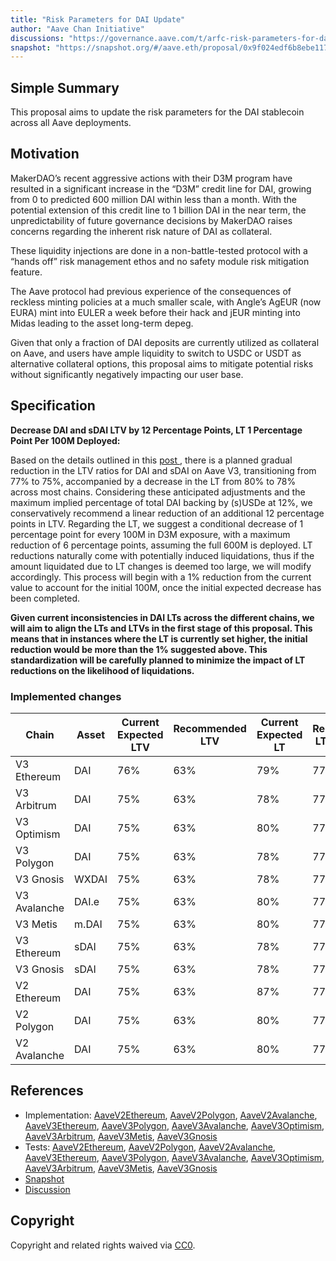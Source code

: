 ```yaml
---
title: "Risk Parameters for DAI Update"
author: "Aave Chan Initiative"
discussions: "https://governance.aave.com/t/arfc-risk-parameters-for-dai-update/17211"
snapshot: "https://snapshot.org/#/aave.eth/proposal/0x9f024edf6b8ebe1177503fbed3ceb6b5847cc0cae0e9269132c39b223db30023"
---
```


## Simple Summary

This proposal aims to update the risk parameters for the DAI stablecoin across all Aave deployments.

## Motivation

MakerDAO’s recent aggressive actions with their D3M program have resulted in a significant increase in the “D3M” credit line for DAI, growing from 0 to predicted 600 million DAI within less than a month. With the potential extension of this credit line to 1 billion DAI in the near term, the unpredictability of future governance decisions by MakerDAO raises concerns regarding the inherent risk nature of DAI as collateral.

These liquidity injections are done in a non-battle-tested protocol with a “hands off” risk management ethos and no safety module risk mitigation feature.

The Aave protocol had previous experience of the consequences of reckless minting policies at a much smaller scale, with Angle’s AgEUR (now EURA) mint into EULER a week before their hack and jEUR minting into Midas leading to the asset long-term depeg.

Given that only a fraction of DAI deposits are currently utilized as collateral on Aave, and users have ample liquidity to switch to USDC or USDT as alternative collateral options, this proposal aims to mitigate potential risks without significantly negatively impacting our user base.

## Specification

**Decrease DAI and sDAI LTV by 12 Percentage Points, LT 1 Percentage Point Per 100M Deployed:**

Based on the details outlined in this [post ](https://governance.aave.com/t/generalized-lt-ltv-reduction-on-aave/16766), there is a planned gradual reduction in the LTV ratios for DAI and sDAI on Aave V3, transitioning from 77% to 75%, accompanied by a decrease in the LT from 80% to 78% across most chains. Considering these anticipated adjustments and the maximum implied percentage of total DAI backing by (s)USDe at 12%, we conservatively recommend a linear reduction of an additional 12 percentage points in LTV. Regarding the LT, we suggest a conditional decrease of 1 percentage point for every 100M in D3M exposure, with a maximum reduction of 6 percentage points, assuming the full 600M is deployed. LT reductions naturally come with potentially induced liquidations, thus if the amount liquidated due to LT changes is deemed too large, we will modify accordingly. This process will begin with a 1% reduction from the current value to account for the initial 100M, once the initial expected decrease has been completed.

**Given current inconsistencies in DAI LTs across the different chains, we will aim to align the LTs and LTVs in the first stage of this proposal. This means that in instances where the LT is currently set higher, the initial reduction would be more than the 1% suggested above. This standardization will be carefully planned to minimize the impact of LT reductions on the likelihood of liquidations.**

### Implemented changes

| Chain        | Asset | Current Expected LTV | Recommended LTV | Current Expected LT | Recommended LT (1st stage) | Recommended LT (Last Stage) |
| ------------ | ----- | -------------------- | --------------- | ------------------- | -------------------------- | --------------------------- |
| V3 Ethereum  | DAI   | 76%                  | 63%             | 79%                 | 77%                        | 72%                         |
| V3 Arbitrum  | DAI   | 75%                  | 63%             | 78%                 | 77%                        | 72%                         |
| V3 Optimism  | DAI   | 75%                  | 63%             | 80%                 | 77%                        | 72%                         |
| V3 Polygon   | DAI   | 75%                  | 63%             | 78%                 | 77%                        | 72%                         |
| V3 Gnosis    | WXDAI | 75%                  | 63%             | 78%                 | 77%                        | 72%                         |
| V3 Avalanche | DAI.e | 75%                  | 63%             | 80%                 | 77%                        | 72%                         |
| V3 Metis     | m.DAI | 75%                  | 63%             | 80%                 | 77%                        | 72%                         |
| V3 Ethereum  | sDAI  | 75%                  | 63%             | 78%                 | 77%                        | 72%                         |
| V3 Gnosis    | sDAI  | 75%                  | 63%             | 78%                 | 77%                        | 72%                         |
| V2 Ethereum  | DAI   | 75%                  | 63%             | 87%                 | 77%                        | 72%                         |
| V2 Polygon   | DAI   | 75%                  | 63%             | 80%                 | 77%                        | 72%                         |
| V2 Avalanche | DAI   | 75%                  | 63%             | 80%                 | 77%                        | 72%                         |

## References

- Implementation: [AaveV2Ethereum](https://github.com/bgd-labs/aave-proposals-v3/blob/main/src/20240411_Multi_RiskParametersForDAIUpdate/AaveV2Ethereum_RiskParametersForDAIUpdate_20240411.sol), [AaveV2Polygon](https://github.com/bgd-labs/aave-proposals-v3/blob/main/src/20240411_Multi_RiskParametersForDAIUpdate/AaveV2Polygon_RiskParametersForDAIUpdate_20240411.sol), [AaveV2Avalanche](https://github.com/bgd-labs/aave-proposals-v3/blob/main/src/20240411_Multi_RiskParametersForDAIUpdate/AaveV2Avalanche_RiskParametersForDAIUpdate_20240411.sol), [AaveV3Ethereum](https://github.com/bgd-labs/aave-proposals-v3/blob/main/src/20240411_Multi_RiskParametersForDAIUpdate/AaveV3Ethereum_RiskParametersForDAIUpdate_20240411.sol), [AaveV3Polygon](https://github.com/bgd-labs/aave-proposals-v3/blob/main/src/20240411_Multi_RiskParametersForDAIUpdate/AaveV3Polygon_RiskParametersForDAIUpdate_20240411.sol), [AaveV3Avalanche](https://github.com/bgd-labs/aave-proposals-v3/blob/main/src/20240411_Multi_RiskParametersForDAIUpdate/AaveV3Avalanche_RiskParametersForDAIUpdate_20240411.sol), [AaveV3Optimism](https://github.com/bgd-labs/aave-proposals-v3/blob/main/src/20240411_Multi_RiskParametersForDAIUpdate/AaveV3Optimism_RiskParametersForDAIUpdate_20240411.sol), [AaveV3Arbitrum](https://github.com/bgd-labs/aave-proposals-v3/blob/main/src/20240411_Multi_RiskParametersForDAIUpdate/AaveV3Arbitrum_RiskParametersForDAIUpdate_20240411.sol), [AaveV3Metis](https://github.com/bgd-labs/aave-proposals-v3/blob/main/src/20240411_Multi_RiskParametersForDAIUpdate/AaveV3Metis_RiskParametersForDAIUpdate_20240411.sol), [AaveV3Gnosis](https://github.com/bgd-labs/aave-proposals-v3/blob/main/src/20240411_Multi_RiskParametersForDAIUpdate/AaveV3Gnosis_RiskParametersForDAIUpdate_20240411.sol)
- Tests: [AaveV2Ethereum](https://github.com/bgd-labs/aave-proposals-v3/blob/main/src/20240411_Multi_RiskParametersForDAIUpdate/AaveV2Ethereum_RiskParametersForDAIUpdate_20240411.t.sol), [AaveV2Polygon](https://github.com/bgd-labs/aave-proposals-v3/blob/main/src/20240411_Multi_RiskParametersForDAIUpdate/AaveV2Polygon_RiskParametersForDAIUpdate_20240411.t.sol), [AaveV2Avalanche](https://github.com/bgd-labs/aave-proposals-v3/blob/main/src/20240411_Multi_RiskParametersForDAIUpdate/AaveV2Avalanche_RiskParametersForDAIUpdate_20240411.t.sol), [AaveV3Ethereum](https://github.com/bgd-labs/aave-proposals-v3/blob/main/src/20240411_Multi_RiskParametersForDAIUpdate/AaveV3Ethereum_RiskParametersForDAIUpdate_20240411.t.sol), [AaveV3Polygon](https://github.com/bgd-labs/aave-proposals-v3/blob/main/src/20240411_Multi_RiskParametersForDAIUpdate/AaveV3Polygon_RiskParametersForDAIUpdate_20240411.t.sol), [AaveV3Avalanche](https://github.com/bgd-labs/aave-proposals-v3/blob/main/src/20240411_Multi_RiskParametersForDAIUpdate/AaveV3Avalanche_RiskParametersForDAIUpdate_20240411.t.sol), [AaveV3Optimism](https://github.com/bgd-labs/aave-proposals-v3/blob/main/src/20240411_Multi_RiskParametersForDAIUpdate/AaveV3Optimism_RiskParametersForDAIUpdate_20240411.t.sol), [AaveV3Arbitrum](https://github.com/bgd-labs/aave-proposals-v3/blob/main/src/20240411_Multi_RiskParametersForDAIUpdate/AaveV3Arbitrum_RiskParametersForDAIUpdate_20240411.t.sol), [AaveV3Metis](https://github.com/bgd-labs/aave-proposals-v3/blob/main/src/20240411_Multi_RiskParametersForDAIUpdate/AaveV3Metis_RiskParametersForDAIUpdate_20240411.t.sol), [AaveV3Gnosis](https://github.com/bgd-labs/aave-proposals-v3/blob/main/src/20240411_Multi_RiskParametersForDAIUpdate/AaveV3Gnosis_RiskParametersForDAIUpdate_20240411.t.sol)
- [Snapshot](https://snapshot.org/#/aave.eth/proposal/0x9f024edf6b8ebe1177503fbed3ceb6b5847cc0cae0e9269132c39b223db30023)
- [Discussion](https://governance.aave.com/t/arfc-risk-parameters-for-dai-update/17211)

## Copyright

Copyright and related rights waived via [CC0](https://creativecommons.org/publicdomain/zero/1.0/).
